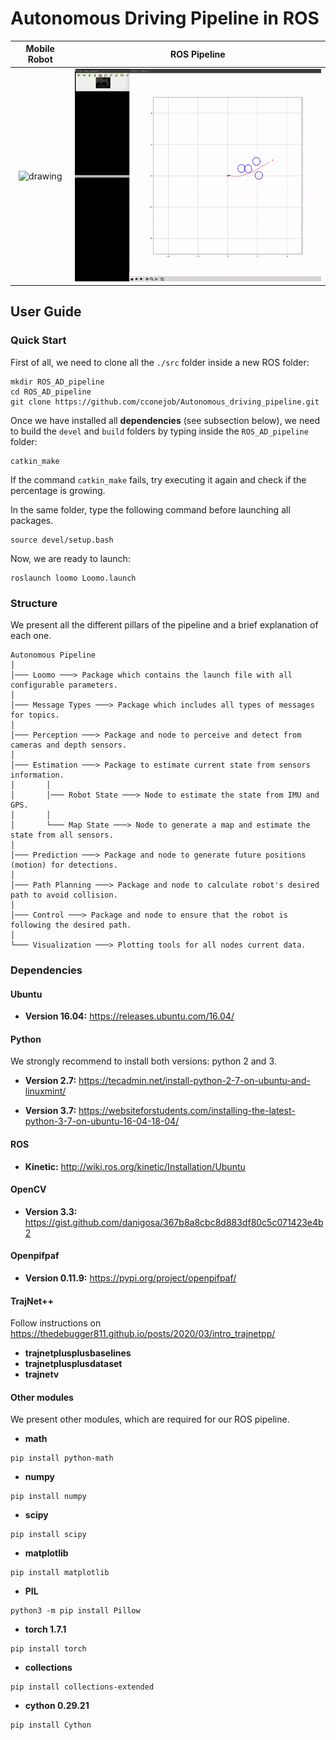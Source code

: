 # Autonomous Driving Pipeline in ROS

<center>

Mobile Robot                |  ROS Pipeline
:-------------------------: |:-------------------------:
<img src="./src/control/Images/3_Obstacles_2.gif" alt="drawing" width="250"/> | <img src="./src/control/Images/3_Obstacles_1.gif" alt="drawing" width="500"/>

</center>

## User Guide

### Quick Start

First of all, we need to clone all the ```./src``` folder inside a new ROS folder:

```shell
mkdir ROS_AD_pipeline
cd ROS_AD_pipeline
git clone https://github.com/cconejob/Autonomous_driving_pipeline.git
```

Once we have installed all **dependencies** (see subsection below), we need to build the ```devel``` and ```build``` folders by typing inside the ```ROS_AD_pipeline``` folder:

```shell
catkin_make
```

If the command ```catkin_make``` fails, try executing it again and check if the percentage is growing.

In the same folder, type the following command before launching all packages.

```shell
source devel/setup.bash
```

Now, we are ready to launch:

```shell
roslaunch loomo Loomo.launch
```

### Structure

We present all the different pillars of the pipeline and a brief explanation of each one.

```
Autonomous Pipeline
│
│─── Loomo ───> Package which contains the launch file with all configurable parameters.
│
│─── Message Types ───> Package which includes all types of messages for topics.
│
│─── Perception ───> Package and node to perceive and detect from cameras and depth sensors.
│
│─── Estimation ───> Package to estimate current state from sensors information.
│       │
│       │─── Robot State ───> Node to estimate the state from IMU and GPS.
│       │
│       └─── Map State ───> Node to generate a map and estimate the state from all sensors.
│
│─── Prediction ───> Package and node to generate future positions (motion) for detections.
│
│─── Path Planning ───> Package and node to calculate robot's desired path to avoid collision.
│
│─── Control ───> Package and node to ensure that the robot is following the desired path.
│
└─── Visualization ───> Plotting tools for all nodes current data.
```

### Dependencies

#### Ubuntu

* **Version 16.04:** https://releases.ubuntu.com/16.04/

#### Python

We strongly recommend to install both versions: python 2 and 3.

* **Version 2.7:** https://tecadmin.net/install-python-2-7-on-ubuntu-and-linuxmint/

* **Version 3.7:** https://websiteforstudents.com/installing-the-latest-python-3-7-on-ubuntu-16-04-18-04/

#### ROS

* **Kinetic:** http://wiki.ros.org/kinetic/Installation/Ubuntu

#### OpenCV

* **Version 3.3:** https://gist.github.com/danigosa/367b8a8cbc8d883df80c5c071423e4b2

#### Openpifpaf

* **Version 0.11.9:** https://pypi.org/project/openpifpaf/

#### TrajNet++
Follow instructions on https://thedebugger811.github.io/posts/2020/03/intro_trajnetpp/

* **trajnetplusplusbaselines**
* **trajnetplusplusdataset**
* **trajnetv**

#### Other modules

We present other modules, which are required for our ROS pipeline.

* **math**

```shell
pip install python-math
```

* **numpy**

```shell
pip install numpy
```

* **scipy**

```shell
pip install scipy
```

* **matplotlib**

```shell
pip install matplotlib
```

* **PIL**

```shell
python3 -m pip install Pillow
```

* **torch 1.7.1**

```shell
pip install torch
```

* **collections**

```shell
pip install collections-extended
```

* **cython 0.29.21** 

```shell
pip install Cython
```